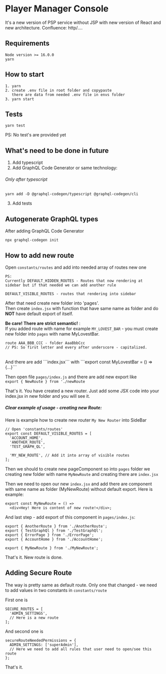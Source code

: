 # Player Manager Console

It's a new version of PSP service without JSP with new version of React and new architecture.
Confluence: http/....

## Requirements

```
Node version >= 16.0.0
yarn
```

## How to start

```
1. yarn
2. create .env file in root folder and copypaste
   there are data from needed .env file in envs folder
3. yarn start
```

## Tests

```yarn test```

PS: No test's are provided yet

## What's need to be done in future

1. Add typescript
2. Add GraphQL Code Generator or same technology:
###### Only after typescript
```
yarn add -D @graphql-codegen/typescript @graphql-codegen/cli
```
3. Add tests

## Autogenerate GraphQL types

After adding GraphQL Code Generator
```
npx graphql-codegen init
```

## How to add new route

Open ```constants/routes``` and add into needed array of routes new one
```
PS:
Currently DEFAULT_HIDDEN_ROUTES - Routes that now rendering at
sidebar but if that needed we can add another rule

DEFAULT_VISIBLE_ROUTES - routes that rendering into sidebar
```

After that need create new folder into 'pages'.<br>
Then create ```index.jsx``` with function that have same name as folder
  and do <b>NOT</b> have default export of itself.

<b>Be care! There are strict semantic!</b> :<br>
  If you added route with name for example ```MY_LOVEST_BAR``` - you must create new folder into ```pages``` with name MyLovestBar. <br>
  ```
  route AAA_BBB_CCC - folder AaaBbbCcc
  // PS: So first letter and every after underscore - capitalized.
  ```
  <br>
  And there are add ```index.jsx``` with ```export const MyLovestBar = () => {...}```

Then open file ```pages/index.js``` and there are add new export like <br>```export { NewRoute } from './newRoute```

That's it. You have created a new router. Just add some JSX code into your index.jsx in new folder and you will see it.

##### Clear example of usage - creating new Route:
Here is example how to create new router ```My New Router``` into SideBar 
```
// Open 'constants/routes'
export const DEFAULT_VISIBLE_ROUTES = [
  'ACCOUNT_HOME',
  'ANOTHER_ROUTE',
  'TEST_GRAPH_QL',

  'MY_NEW_ROUTE', // Add it into array of visible routes
];
```

Then we should to create new pageComponent so into ```pages``` folder we creating new folder with name ```MyNewRoute``` and creating there are ```index.jsx```

Then we need to open our new ```index.jsx``` and add there
are component with same name as folder (MyNewRoute) without default export. Here is example:
```
export const MyNewRoute = () =>
  <div>Hey! Here is content of new route!</div>;
```

And last step - add export of this component in ```pages/index.js```:
```
export { AnotherRoute } from './AnotherRoute';
export { TestGraphQl } from './TestGraphQl';
export { ErrorPage } from './ErrorPage';
export { AccountHome } from './AccountHome';

export { MyNewRoute } from './MyNewRoute';
```

That's it. New route is done.


## Adding Secure Route
The way is pretty same as default route. Only one that changed - we need to add values in two constants in ```constants/route```

First one is 
```
SECURE_ROUTES = [
  'ADMIN_SETTINGS',
  // Here is a new route
];
```

And second one is 
```
secureRouteNeededPermissions = {
  ADMIN_SETTINGS: ['superAdmin'],
  // Here we need to add all rules that user need to open/see this route
};
```

That's it.
